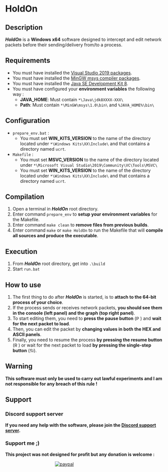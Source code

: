 # HoldOn
## Description
***HoldOn*** is a **Windows x64** software designed to intercept and edit network packets before their sending/delivery from/to a process.
## Requirements
- You must have installed the [Visual Studio 2019 packages](https://visualstudio.microsoft.com/fr/downloads/).  
- You must have installed the [MinGW msys compiler packages](https://sourceforge.net/projects/mingw/).  
- You must have installed the [Java SE Development Kit 8](https://www.oracle.com/fr/java/technologies/javase/javase-jdk8-downloads.html).  
- You must have configured your **environment variables** the following way :  
  - **JAVA_HOME**: Must contain `*\Java\jdk8XXXX-XXX\`  
  - **Path**: Must contain `*\MinGW\msys\1.0\bin\` and `%JAVA_HOME%\bin\`
## Configuration
- `prepare_env.bat` :
  - You must set **WIN_KITS_VERSION** to the name of the directory located under `*\Windows Kits\XX\Include\` and that contains a directory named `ucrt`.  
- `Makefile` :
  - You must set **MSVC_VERSION** to the name of the directory located under `*\Microsoft Visual Studio\2019\Community\VC\Tools\MSVC\`  
  - You must set **WIN_KITS_VERSION** to the name of the directory located under `*\Windows Kits\XX\Include\` and that contains a directory named `ucrt`.
## Compilation
1. Open a terminal in ***HoldOn*** root directory.
2. Enter command `prepare_env` to **setup your environment variables** for the Makefile.
3. Enter command `make clean` to **remove files from previous builds**.
4. Enter command `make` or `make HoldOn` to run the Makefile that will **compile all sources and produce the executable**.
## Execution
1. From ***HoldOn*** root directory, get into `.\build`
2. Start `run.bat`
## How to use
1. The first thing to do after ***HoldOn*** is started, is to **attach to the 64-bit process of your choice**.
2. If the process sends or receives network packets, **you should see them in the console (left panel) and the graph (top right panel)**.
3. To start editing them, you need to **press the pause button** (<img src="https://github.com/HellDiner/HoldOn/blob/main/app/res/img/pause.png" width="13" alt="Pause button image" title="Pause button">) and **wait for the next packet to load**.
4. Then, you can edit the packet by **changing values in both the HEX and ASCII panels**.
5. Finally, you need to resume the process **by pressing the resume button** (<img src="https://github.com/HellDiner/HoldOn/blob/main/app/res/img/play.png" width="13" alt="Resume button image" title="Resume button">) or wait for the next packet to load **by pressing the single-step button** (<img src="https://github.com/HellDiner/HoldOn/blob/main/app/res/img/single_step.png" width="13" alt="Single-step button image" title="Single-step button">).
## Warning
**This software must only be used to carry out lawful experiments and I am not responsible for any breach of this rule !**
## Support
### Discord support server
**If you need any help with the software, please join the [Discord support server](https://discord.gg/bNNWBnk).**

### Support me ;)
**This project was not designed for profit but any donation is welcome :**  
  
&nbsp;&nbsp;&nbsp;&nbsp;&nbsp;&nbsp;&nbsp;&nbsp;&nbsp;&nbsp;&nbsp;&nbsp;&nbsp;&nbsp;&nbsp;&nbsp;&nbsp;&nbsp;&nbsp;&nbsp;&nbsp;&nbsp;&nbsp;&nbsp;&nbsp;&nbsp;&nbsp;&nbsp;&nbsp;&nbsp;&nbsp;&nbsp;&nbsp;&nbsp;&nbsp;&nbsp;&nbsp;&nbsp;&nbsp;&nbsp;[![paypal](https://www.paypalobjects.com/en_US/i/btn/btn_donateCC_LG.gif)](https://www.paypal.com/donate?hosted_button_id=FGPVL34PVQVZJ)
